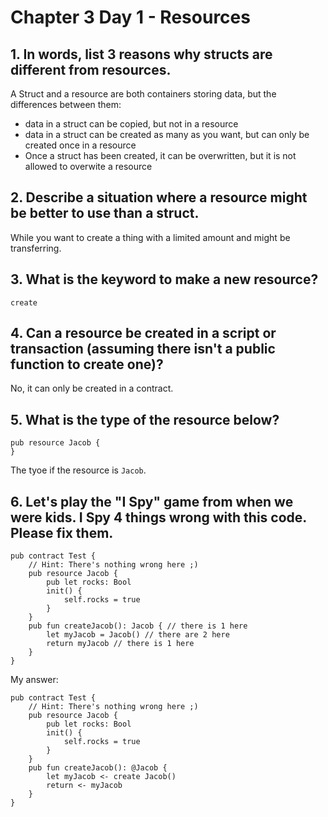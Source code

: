 # Chapter 3 Day 1 - Resources

## 1. In words, list 3 reasons why structs are different from resources.

A Struct and a resource are both containers storing data, but the differences between them:

- data in a struct can be copied, but not in a resource
- data in a struct can be created as many as you want, but can only be created once in a resource
- Once a struct has been created, it can be overwritten, but it is not allowed to overwite a resource

## 2. Describe a situation where a resource might be better to use than a struct.

While you want to create a thing with a limited amount and might be transferring.

## 3. What is the keyword to make a new resource?

`create`

## 4. Can a resource be created in a script or transaction (assuming there isn't a public function to create one)?

No, it can only be created in a contract.

## 5. What is the type of the resource below?

```Cadence
pub resource Jacob {
}
```

The tyoe if the resource is `Jacob`.

## 6. Let's play the "I Spy" game from when we were kids. I Spy 4 things wrong with this code. Please fix them.

```Cadence
pub contract Test {
    // Hint: There's nothing wrong here ;)
    pub resource Jacob {
        pub let rocks: Bool
        init() {
            self.rocks = true
        }
    }
    pub fun createJacob(): Jacob { // there is 1 here
        let myJacob = Jacob() // there are 2 here
        return myJacob // there is 1 here
    }
}
```

My answer:

```Cadence
pub contract Test {
    // Hint: There's nothing wrong here ;)
    pub resource Jacob {
        pub let rocks: Bool
        init() {
            self.rocks = true
        }
    }
    pub fun createJacob(): @Jacob {
        let myJacob <- create Jacob()
        return <- myJacob
    }
}
```
